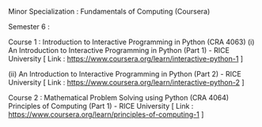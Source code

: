 Minor Specialization : Fundamentals of Computing (Coursera)

Semester 6 : 

Course 1 : Introduction to Interactive Programming in Python (CRA 4063)
(i) An Introduction to Interactive Programming in Python (Part 1) - RICE University
[ Link : https://www.coursera.org/learn/interactive-python-1 ]

(ii) An Introduction to Interactive Programming in Python (Part 2) - RICE University
[ Link : https://www.coursera.org/learn/interactive-python-2 ]

Course 2 : Mathematical Problem Solving using Python (CRA 4064)
Principles of Computing (Part 1) - RICE University
[ Link : https://www.coursera.org/learn/principles-of-computing-1 ]
